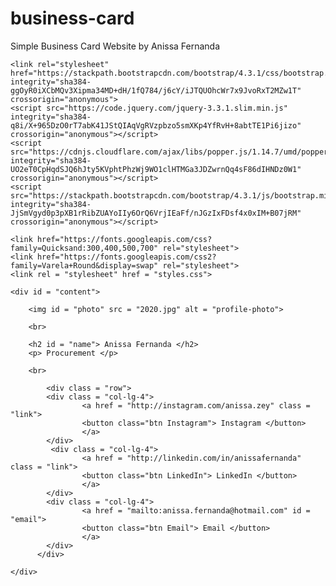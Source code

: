 # business-card
Simple Business Card Website by Anissa Fernanda
<!DOCTYPE html>

<html>

<head>
	<title>Business Card</title>

	<link rel="stylesheet" href="https://stackpath.bootstrapcdn.com/bootstrap/4.3.1/css/bootstrap.min.css" integrity="sha384-ggOyR0iXCbMQv3Xipma34MD+dH/1fQ784/j6cY/iJTQUOhcWr7x9JvoRxT2MZw1T" crossorigin="anonymous">
	<script src="https://code.jquery.com/jquery-3.3.1.slim.min.js" integrity="sha384-q8i/X+965DzO0rT7abK41JStQIAqVgRVzpbzo5smXKp4YfRvH+8abtTE1Pi6jizo" crossorigin="anonymous"></script>
	<script src="https://cdnjs.cloudflare.com/ajax/libs/popper.js/1.14.7/umd/popper.min.js" integrity="sha384-UO2eT0CpHqdSJQ6hJty5KVphtPhzWj9WO1clHTMGa3JDZwrnQq4sF86dIHNDz0W1" crossorigin="anonymous"></script>
	<script src="https://stackpath.bootstrapcdn.com/bootstrap/4.3.1/js/bootstrap.min.js" integrity="sha384-JjSmVgyd0p3pXB1rRibZUAYoIIy6OrQ6VrjIEaFf/nJGzIxFDsf4x0xIM+B07jRM" crossorigin="anonymous"></script>

	<link href="https://fonts.googleapis.com/css?family=Quicksand:300,400,500,700" rel="stylesheet">
	<link href="https://fonts.googleapis.com/css2?family=Varela+Round&display=swap" rel="stylesheet">
	<link rel = "stylesheet" href = "styles.css">


</head>

<body>

	<div id = "content">

		<img id = "photo" src = "2020.jpg" alt = "profile-photo">

		<br>

		<h2 id = "name"> Anissa Fernanda </h2>
		<p> Procurement </p>

		<br>

			<div class = "row">
	        <div class = "col-lg-4">
	                <a href = "http://instagram.com/anissa.zey" class = "link">
	                <button class="btn Instagram"> Instagram </button>
	                </a>
	        </div>
	         <div class = "col-lg-4">
	                <a href = "http://linkedin.com/in/anissafernanda" class = "link">
	                <button class="btn LinkedIn"> LinkedIn </button>
	            	</a>
	        </div>
	        <div class = "col-lg-4">
	        		<a href = "mailto:anissa.fernanda@hotmail.com" id = "email">
	                <button class="btn Email"> Email </button>
	                </a>
	      	</div>
	      </div>

	</div>

</body>
</html>
